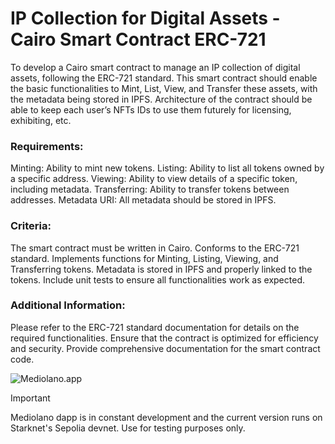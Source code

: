 # IP Collection for Digital Assets - Cairo Smart Contract ERC-721

To develop a Cairo smart contract to manage an IP collection of digital assets, following the ERC-721 standard. This smart contract should enable the basic functionalities to Mint, List, View, and Transfer these assets, with the metadata being stored in IPFS. Architecture of the contract should be able to keep each user’s NFTs IDs to use them futurely for licensing, exhibiting, etc.

### Requirements:

Minting: Ability to mint new tokens.
Listing: Ability to list all tokens owned by a specific address.
Viewing: Ability to view details of a specific token, including metadata.
Transferring: Ability to transfer tokens between addresses.
Metadata URI: All metadata should be stored in IPFS.

### Criteria:

The smart contract must be written in Cairo.
Conforms to the ERC-721 standard.
Implements functions for Minting, Listing, Viewing, and Transferring tokens.
Metadata is stored in IPFS and properly linked to the tokens.
Include unit tests to ensure all functionalities work as expected.

### Additional Information:

Please refer to the ERC-721 standard documentation for details on the required functionalities.
Ensure that the contract is optimized for efficiency and security.
Provide comprehensive documentation for the smart contract code.


![Mediolano.app](https://mediolano.app/wp-content/uploads/2024/09/mediolano-logo-dark-1.svg)


> [!IMPORTANT]
> Mediolano dapp is in constant development and the current version runs on Starknet's Sepolia devnet. Use for testing purposes only. 